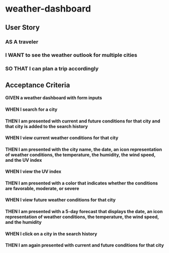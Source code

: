 # weather-dashboard

## User Story 

### AS A traveler
### I WANT to see the weather outlook for multiple cities
### SO THAT I can plan a trip accordingly

## Acceptance Criteria 
#### GIVEN a weather dashboard with form inputs
#### WHEN I search for a city
#### THEN I am presented with current and future conditions for that city and that city is added to the search history
#### WHEN I view current weather conditions for that city
#### THEN I am presented with the city name, the date, an icon representation of weather conditions, the temperature, the humidity, the wind speed, and the UV index
#### WHEN I view the UV index
#### THEN I am presented with a color that indicates whether the conditions are favorable, moderate, or severe
#### WHEN I view future weather conditions for that city
#### THEN I am presented with a 5-day forecast that displays the date, an icon representation of weather conditions, the temperature, the wind speed, and the humidity
#### WHEN I click on a city in the search history
#### THEN I am again presented with current and future conditions for that city